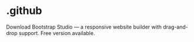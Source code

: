 # .github
Download Bootstrap Studio — a responsive website builder with drag-and-drop support. Free version available.
